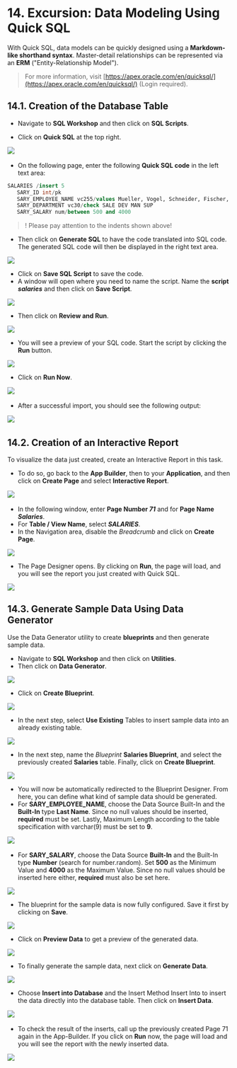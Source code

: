# 14. Excursion: Data Modeling Using Quick SQL

With Quick SQL, data models can be quickly designed using a **Markdown-like shorthand syntax**. Master-detail relationships can be represented via an **ERM** ("Entity-Relationship Model").  

> For more information, visit [https://apex.oracle.com/en/quicksql/](https://apex.oracle.com/en/quicksql/) (Login required).

## 14.1. Creation of the Database Table

- Navigate to **SQL Workshop** and then click on **SQL Scripts**.

- Click on **Quick SQL** at the top right.

![](../../assets/Chapter-14/Exkurs_01.jpg)
 
- On the following page, enter the following **Quick SQL code** in the left text area:

 ```sql
SALARIES /insert 5
    SARY_ID int/pk
    SARY_EMPLOYEE_NAME vc255/values Mueller, Vogel, Schneider, Fischer, Schmidt
    SARY_DEPARTMENT vc30/check SALE DEV MAN SUP
    SARY_SALARY num/between 500 and 4000
 ```

>! Please pay attention to the indents shown above!  

- Then click on **Generate SQL** to have the code translated into SQL code. The generated SQL code will then be displayed in the right text area.

![](../../assets/Chapter-14/Exkurs_02.jpg)

- Click on **Save SQL Script** to save the code.
- A window will open where you need to name the script. Name the **script** ***salaries*** and then click on **Save Script**.

![](../../assets/Chapter-14/Exkurs_03.jpg)

- Then click on **Review and Run**.

![](../../assets/Chapter-14/Exkurs_04.jpg)

- You will see a preview of your SQL code. Start the script by clicking the **Run** button.

![](../../assets/Chapter-14/Exkurs_05.jpg)

- Click on **Run Now**.  

![](../../assets/Chapter-14/Exkurs_06.jpg) 
 
- After a successful import, you should see the following output:

![](../../assets/Chapter-14/Exkurs_07.jpg)
 
## 14.2. Creation of an Interactive Report

To visualize the data just created, create an Interactive Report in this task.
- To do so, go back to the **App Builder**, then to your **Application**, and then click on **Create Page** and select **Interactive Report**.

![](../../assets/Chapter-14/Exkurs_08.jpg) 
 
- In the following window, enter **Page Number *71*** and for **Page Name *Salaries***.
- For **Table / View Name**, select ***SALARIES***.
- In the Navigation area, disable the *Breadcrumb* and click on **Create Page**.

![](../../assets/Chapter-14/Exkurs_09.jpg) 

- The Page Designer opens. By clicking on **Run**, the page will load, and you will see the report you just created with Quick SQL.

![](../../assets/Chapter-14/Exkurs_10.jpg)

## 14.3. Generate Sample Data Using Data Generator

Use the Data Generator utility to create **blueprints** and then generate sample data.
- Navigate to **SQL Workshop** and then click on **Utilities**.
- Then click on **Data Generator**.

![](../../assets/Chapter-14/Exkurs_11.jpg)

- Click on **Create Blueprint**.

![](../../assets/Chapter-14/Exkurs_12.jpg)

- In the next step, select **Use Existing** Tables to insert sample data into an already existing table.

![](../../assets/Chapter-14/Exkurs_13.jpg)

- In the next step, name the *Blueprint* **Salaries Blueprint**, and select the previously created **Salaries** table. Finally, click on **Create Blueprint**.

![](../../assets/Chapter-14/Exkurs_14.jpg) 

- You will now be automatically redirected to the Blueprint Designer. From here, you can define what kind of sample data should be generated.
- For **SARY_EMPLOYEE_NAME**, choose the Data Source Built-In and the **Built-In** type **Last Name**. Since no null values should be inserted, **required** must be set. Lastly, Maximum Length according to the table specification with varchar(9) must be set to **9**.

![](../../assets/Chapter-14/Exkurs_15.jpg) 
 
- For **SARY_SALARY**, choose the Data Source **Built-In** and the Built-In type **Number** (search for number.random). Set **500** as the Minimum Value and **4000** as the Maximum Value. Since no null values should be inserted here either, **required** must also be set here.

![](../../assets/Chapter-14/Exkurs_16.jpg)

- The blueprint for the sample data is now fully configured. Save it first by clicking on **Save**.

![](../../assets/Chapter-14/Exkurs_17.jpg)

- Click on **Preview Data** to get a preview of the generated data.

![](../../assets/Chapter-14/Exkurs_18.jpg)

- To finally generate the sample data, next click on **Generate Data**.

![](../../assets/Chapter-14/Exkurs_19.jpg)

- Choose **Insert into Database** and the Insert Method Insert Into to insert the data directly into the database table. Then click on **Insert Data**.
 
![](../../assets/Chapter-14/Exkurs_20.jpg)
 
- To check the result of the inserts, call up the previously created Page 71 again in the App-Builder. If you click on **Run** now, the page will load and you will see the report with the newly inserted data.

![](../../assets/Chapter-14/Exkurs_21.jpg)